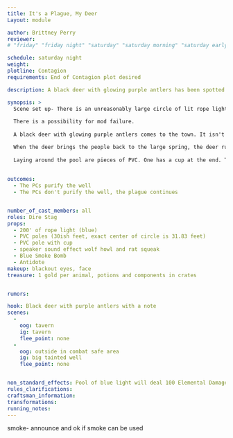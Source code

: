 ```yaml
---
title: It's a Plague, My Deer
Layout: module

author: Brittney Perry
reviewer: 
# "friday" "friday night" "saturday" "saturday morning" "saturday early afternoon" "saturday early evening" "saturday night" "reaction" "tavern setup" "townsfolk" "randoms"

schedule: saturday night
weight: 
plotline: Contagion
requirements: End of Contagion plot desired

description: A black deer with glowing purple antlers has been spotted near the town. It acts like it wants someone to follow it. When followed, the deer leads them right to the source of the plague.

synopsis: >
  Scene set up- There is an unreasonably large circle of lit rope lights. This circle represents the noxious cloud over the spring. In the center of the circle is a bucket. There is a line on the bucket indicating how much 'potion' needs to be delivered into the center of the spring. There is a smoke bomb behind the bucket. 
  
  There is a possibility for mod failure.
  
  A black deer with glowing purple antlers comes to the town. It isn't there to attack anyone, but to deliver a message and the spring antidote from Feihlen Brighthelm. It's also there to get people to follow it back to the well. 

  When the deer brings the people back to the large spring, the deer runs away. The group find a large spring ringed in blue light. The very air is repugnant and if you cross the light you will take 100 Elemental Chaos per second. The spring is incredibly toxic and needs to be purified. It is a two part process, one is the PCs have to pour the potion given by the deer into the well, and the second is an actual purify well cantrip to complete the process. 
  
  Laying around the pool are pieces of PVC. One has a cup at the end. The PCs are meant to put together the pole and carefully pour the potion into the pool's center (into a bucket with a line indicating minimum amount of potion needed), and then cast purify well onto the spring. If the PCs are successful, the lights will go off.
   
  
outcomes: 
  - The PCs purify the well
  - The PCs don't purify the well, the plague continues 


number_of_cast_members: all
roles: Dire Stag
props: 
  - 200' of rope light (blue)
  - PVC poles (30ish feet, exact center of circle is 31.83 feet)
  - PVC pole with cup
  - speaker sound effect wolf howl and rat squeak
  - Blue Smoke Bomb
  - Antidote
makeup: blackout eyes, face
treasure: 1 gold per animal, potions and components in crates


rumors: 

hook: Black deer with purple antlers with a note
scenes: 
  - 
    oog: tavern
    ig: tavern
    flee_point: none
  - 
    oog: outside in combat safe area  
    ig: big tainted well
    flee_point: none


non_standard_effects: Pool of blue light will deal 100 Elemental Damage per second. Antidote- Death Potion if drank
rules_clarifications: 
craftsman_information: 
transformations: 
running_notes: 
---
```

smoke- announce and ok if smoke can be used